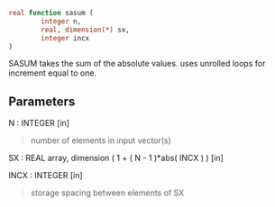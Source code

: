 ```fortran
real function sasum (
		integer n,
		real, dimension(*) sx,
		integer incx
)
```

SASUM takes the sum of the absolute values.
uses unrolled loops for increment equal to one.

## Parameters
N : INTEGER [in]
> number of elements in input vector(s)

SX : REAL array, dimension ( 1 + ( N - 1 )*abs( INCX ) ) [in]

INCX : INTEGER [in]
> storage spacing between elements of SX
